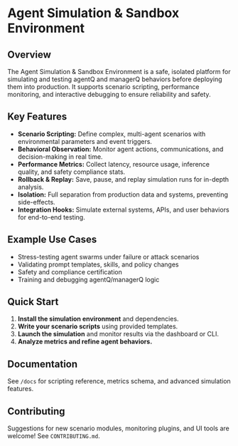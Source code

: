 # Agent Simulation & Sandbox Environment

## Overview

The Agent Simulation & Sandbox Environment is a safe, isolated platform for simulating and testing agentQ and managerQ behaviors before deploying them into production. It supports scenario scripting, performance monitoring, and interactive debugging to ensure reliability and safety.

## Key Features

- **Scenario Scripting:** Define complex, multi-agent scenarios with environmental parameters and event triggers.
- **Behavioral Observation:** Monitor agent actions, communications, and decision-making in real time.
- **Performance Metrics:** Collect latency, resource usage, inference quality, and safety compliance stats.
- **Rollback & Replay:** Save, pause, and replay simulation runs for in-depth analysis.
- **Isolation:** Full separation from production data and systems, preventing side-effects.
- **Integration Hooks:** Simulate external systems, APIs, and user behaviors for end-to-end testing.

## Example Use Cases

- Stress-testing agent swarms under failure or attack scenarios
- Validating prompt templates, skills, and policy changes
- Safety and compliance certification
- Training and debugging agentQ/managerQ logic

## Quick Start

1. **Install the simulation environment** and dependencies.
2. **Write your scenario scripts** using provided templates.
3. **Launch the simulation** and monitor results via the dashboard or CLI.
4. **Analyze metrics and refine agent behaviors.**

## Documentation

See `/docs` for scripting reference, metrics schema, and advanced simulation features.

## Contributing

Suggestions for new scenario modules, monitoring plugins, and UI tools are welcome! See `CONTRIBUTING.md`.
